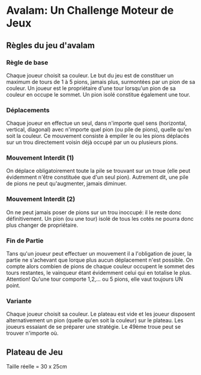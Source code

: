 # Avalam: Un Challenge Moteur de Jeux

## Règles du jeu d'avalam

### Règle de base
Chaque joueur choisit sa couleur. Le but du jeu est de constituer un maximum de tours de 1 à 5 pions, jamais plus, surmontées par un pion de sa couleur. 
Un joueur est le propriétaire d'une tour lorsqu'un pion de sa couleur en occupe le sommet. Un pion isolé constitue également une tour. 

### Déplacements
Chaque joueur en effectue un seul, dans n'importe quel sens (horizontal, vertical, diagonal) avec n'importe quel pion (ou pile de pions), quelle qu'en soit la couleur. 
Ce mouvement consiste à empiler le ou les pions déplacés sur un trou directement voisin déjà occupé par un ou plusieurs pions.

### Mouvement Interdit (1)
On déplace obligatoirement toute la pile se trouvant sur un troue (elle peut évidemment n'être constituée que d'un seul pion). 
Autrement dit, une pile de pions ne peut qu'augmenter, jamais diminuer.

### Mouvement Interdit (2)
On ne peut jamais poser de pions sur un trou inoccupé: il le reste donc définitivement. 
Un pion (ou une tour) isolé de tous les cotés ne pourra donc plus changer de propriétaire.

### Fin de Partie
Tans qu'un joueur peut effectuer un mouvement il a l'obligation de jouer, la partie ne s'achevant que lorque plus aucun déplacement n'est possible.
On compte alors combien de pions de chaque couleur occupent le sommet des tours restantes, le vainqueur étant évidemment celui qui en totalise le plus.
Attention! Qu'une tour comporte 1,2,... ou 5 pions, elle vaut toujours UN point.

### Variante
Chaque joueur choisit sa couleur. Le plateau est vide et les joueur disposent alternativement un pion (quelle qu'en soit la couleur) sur le plateau. 
Les joueurs essaiant de se préparer une stratégie. Le 49ème troue peut se trouver n'importe où.

## Plateau de Jeu
Taille réelle = 30 x 25cm
